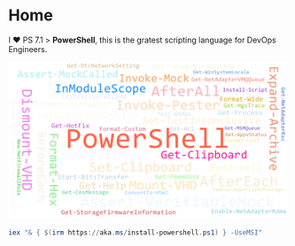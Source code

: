 # Home

I ♥ PS 7.1 > **PowerShell**, this is the gratest scripting language for DevOps Engineers.

![My helpful screenshot](/assets/words.png)

````powershell
iex "& { $(irm https://aka.ms/install-powershell.ps1) } -UseMSI"
````
